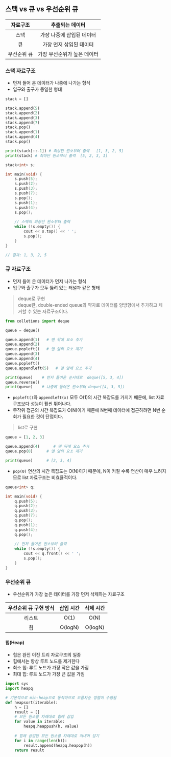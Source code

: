 ## 스택 vs 큐 vs 우선순위 큐
|자료구조|추출되는 데이터|
|:------:|:---:|
|스택|가장 나중에 삽입된 데이터|
|큐|가장 먼저 삽입된 데이터|
|우선순위 큐|가장 우선순위가 높은 데이터|

### 스택 자료구조
+ 먼저 들어 온 데이터가 나중에 나가는 형식
+ 입구와 출구가 동일한 형태

```python
stack = []

stack.append(5)
stack.append(2)
stack.append(3)
stack.append(7)
stack.pop()
stack.append(1)
stack.append(4)
stack.pop()

print(stack[::-1]) # 최상단 원소부터 출력   [1, 3, 2, 5]
print(stack) # 최하단 원소부터 출력  [5, 2, 3, 1]
```
```c++
stack<int> s;

int main(void) {
    s.push(5);
    s.push(2);
    s.push(3);
    s.push(7);
    s.pop();
    s.push(1);
    s.push(4);
    s.pop();
    
    // 스택의 최상단 원소부터 출력
    while (!s.empty()) {
        cout << s.top() << ' ';
        s.pop();
    }
}

// 결과: 1, 3, 2, 5
```
### 큐 자료구조
+ 먼저 들어 온 데이터가 먼저 나가는 형식
+ 입구와 출구가 모두 뚫려 있는 터널과 같은 형태

> deque로 구현       
deque란, double-ended queue의 약자로 데이터를 양방향에서 추가하고 제거할 수 있는 자료구조이다.
```python
from colletions import deque

queue = deque()  

queue.append(1)   # 맨 뒤에 요소 추가
queue.append(2)
queue.popleft()   # 맨 앞의 요소 제거
queue.append(3)
queue.append(4)
queue.popleft()
queue.appendleft(5)   # 맨 앞에 요소 추가

print(queue)    # 먼저 들어온 순서대로  deque([5, 3, 4])
queue.reverse()
print(queue)    # 나중에 들어온 원소부터 deque([4, 3, 5])
```
+ `popleft()`와 `appendleft(x)` 모두 O(1)의 시간 복잡도를 가지기 때문에, list 자료 구조보다 성능이 훨씬 뛰어나다.
+ 무작위 접근의 시간 복잡도가 O(N)이기 때문에 N번째 데이터에 접근하려면 N번 순회가 필요한 것이 단점이다.

> list로 구현
```python
queue = [1, 2, 3]

queue.append(4)      # 맨 뒤에 요소 추가
queue.pop(0)      # 맨 앞의 요소 제거

print(queue)      # [2, 3, 4]
```
+ `pop(0)` 연산의 시간 복잡도는 O(N)이기 때문에, N이 커질 수록 연산이 매우 느려지므로 list 자료구조는 비효율적이다.

```c++
queue<int> q;

int main(void) {
    q.push(5);
    q.push(2);
    q.push(3);
    q.push(7);
    q.pop();
    q.push(1);
    q.push(4);
    q.pop();
    
    // 먼저 들어온 원소부터 출력
    while (!s.empty()) {
        cout << q.front() << ' ';
        s.pop();
    }
}
```
### 우선순위 큐
+ 우선순위가 가장 높은 데이터를 가장 먼저 삭제하는 자료구조

|우선순위 큐 구현 방식|삽입 시간|삭제 시간|
|:------:|:---:|:---:|
|리스트|O(1)|O(N)|
|힙|O(logN)|O(logN)|

#### 힙(Heap)
+ 힙은 완전 이진 트리 자료구조의 일종
+ 힙에서는 항상 루트 노드를 제거한다
+ 최소 힙: 루트 노드가 가장 작은 값을 가짐
+ 최대 힙: 루트 노드가 가장 큰 값을 가짐

```python
import sys
import heapq

# 기본적으로 min-heap으로 동작하므로 오름차순 정렬이 수행됨
def heapsort(iterable):
    h = []
    result = []
    # 모든 원소를 차례대로 힙에 삽입
    for value in iterable:
        heapq.heappush(h, value)
        
    # 힙에 삽입된 모든 원소를 차례대로 꺼내어 담기
    for i in range(len(h)):
        result.append(heapq.heapop(h))
    return result
```

